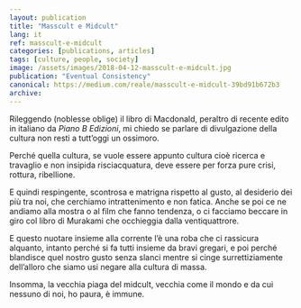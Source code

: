 ```yaml
---
layout: publication
title: "Masscult e Midcult"
lang: it
ref: masscult-e-midcult
categories: [publications, articles]
tags: [culture, people, society]
image: /assets/images/2018-04-12-masscult-e-midcult.jpg
publication: "Eventual Consistency"
canonical: https://medium.com/reale/masscult-e-midcult-39bd91b672b3
archive:
---
```


Rileggendo (noblesse oblige) il libro di Macdonald, peraltro di recente edito in italiano da *Piano B Edizioni*, mi chiedo se parlare di divulgazione della cultura non resti a tutt’oggi un ossimoro.

Perché quella cultura, se vuole essere appunto cultura cioè ricerca e travaglio e non insipida risciacquatura, deve essere per forza pure crisi, rottura, ribellione.

E quindi respingente, scontrosa e matrigna rispetto al gusto, al desiderio dei più tra noi, che cerchiamo intrattenimento e non fatica. Anche se poi ce ne andiamo alla mostra o al film che fanno tendenza, o ci facciamo beccare in giro col libro di Murakami che occhieggia dalla ventiquattrore.

E questo nuotare insieme alla corrente l’è una roba che ci rassicura alquanto, intanto perché si fa tutti insieme da bravi gregari, e poi perché blandisce quel nostro gusto senza slanci mentre si cinge surrettiziamente dell’alloro che siamo usi negare alla cultura di massa.

Insomma, la vecchia piaga del midcult, vecchia come il mondo e da cui nessuno di noi, ho paura, è immune.

